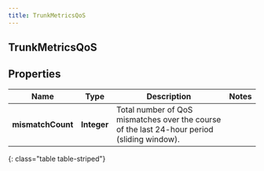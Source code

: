 ```yaml
---
title: TrunkMetricsQoS
---
```

## TrunkMetricsQoS


## Properties

| Name | Type | Description | Notes |
| ------------ | ------------- | ------------- | ------------- |
| **mismatchCount** | <!----><!---->**Integer**<!----> | Total number of QoS mismatches over the course of the last 24-hour period (sliding window). |  |
{: class="table table-striped"}




